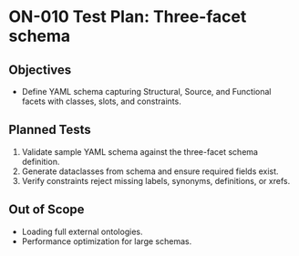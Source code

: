 # ON-010 Test Plan: Three-facet schema

## Objectives
- Define YAML schema capturing Structural, Source, and Functional facets with classes, slots, and constraints.

## Planned Tests
1. Validate sample YAML schema against the three-facet schema definition.
2. Generate dataclasses from schema and ensure required fields exist.
3. Verify constraints reject missing labels, synonyms, definitions, or xrefs.

## Out of Scope
- Loading full external ontologies.
- Performance optimization for large schemas.
